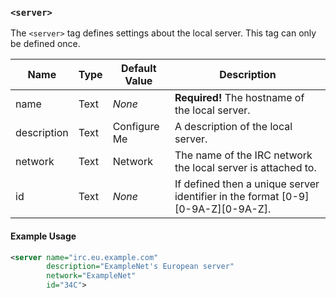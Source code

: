 <!-- This file contains a page fragment. Any changes will affect all pages that include it. -->

### `<server>`

The `<server>` tag defines settings about the local server. This tag can only be defined once.

Name        | Type | Default Value | Description
----------- | ---- | ------------- | -----------
name        | Text | *None*        | **Required!** The hostname of the local server.
description | Text | Configure Me  | A description of the local server.
network     | Text | Network       | The name of the IRC network the local server is attached to.
id          | Text | *None*        | If defined then a unique server identifier in the format [0-9][0-9A-Z][0-9A-Z].

#### Example Usage

```xml
<server name="irc.eu.example.com"
        description="ExampleNet's European server"
        network="ExampleNet"
        id="34C">
```
